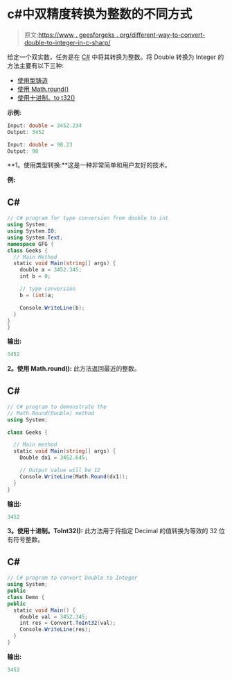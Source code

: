 # c#中双精度转换为整数的不同方式

> 原文:[https://www . geesforgeks . org/different-way-to-convert-double-to-integer-in-c-sharp/](https://www.geeksforgeeks.org/different-ways-to-convert-double-to-integer-in-c-sharp/)

给定一个双实数，任务是在 [C#](https://www.geeksforgeeks.org/c-sharp-tutorial/) 中将其转换为整数。将 Double 转换为 Integer 的方法主要有以下三种:

*   [使用型铸造](https://www.geeksforgeeks.org/c-sharp-type-casting/)
*   [使用 Math.round()](https://www.geeksforgeeks.org/c-sharp-math-round-method-set-1/)
*   [使用十进制。to t32()](https://www.geeksforgeeks.org/decimal-toint32-method-in-c-sharp/)

**示例:**

```cs
Input: double = 3452.234
Output: 3452 

Input: double = 98.23
Output: 98 
```

**1。使用类型转换:**这是一种非常简单和用户友好的技术。

**例:**

## C#

```cs
// C# program for type conversion from double to int
using System;
using System.IO;
using System.Text;
namespace GFG {
class Geeks {
  // Main Method
  static void Main(string[] args) {
    double a = 3452.345;
    int b = 0;

    // type conversion
    b = (int)a;

    Console.WriteLine(b);
  }
}
}
```

**输出:**

```cs
3452

```

**2。使用 Math.round():** 此方法返回最近的整数。

## C#

```cs
// C# program to demonstrate the
// Math.Round(Double) method
using System;

class Geeks {

  // Main method
  static void Main(string[] args) {
    Double dx1 = 3452.645;

    // Output value will be 12
    Console.WriteLine(Math.Round(dx1));
  }
}
```

**输出:**

```cs
3452

```

**3。使用十进制。ToInt32():** 此方法用于将指定 Decimal 的值转换为等效的 32 位有符号整数。

## C#

```cs
// C# program to convert Double to Integer
using System;
public
class Demo {
public
  static void Main() {
    double val = 3452.345;
    int res = Convert.ToInt32(val);
    Console.WriteLine(res);
  }
}
```

**输出:**

```cs
3452

```